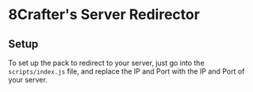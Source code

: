 # 8Crafter's Server Redirector

## Setup
To set up the pack to redirect to your server, just go into the `scripts/index.js` file, and replace the IP and Port with the IP and Port of your server.
